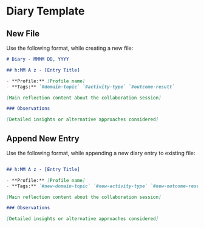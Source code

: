 # Diary Template

## New File

Use the following format, while creating a new file:

```markdown
# Diary - MMMM DD, YYYY

## h:MM A z - [Entry Title]

- **Profile:** [Profile name]
- **Tags:** `#domain-topic` `#activity-type` `#outcome-result`

[Main reflection content about the collaboration session]

### Observations

[Detailed insights or alternative approaches considered]
```

## Append New Entry

Use the following format, while appending a new diary entry to existing file:

```markdown

## h:MM A z - [Entry Title]

- **Profile:** [Profile name]
- **Tags:** `#new-domain-topic` `#new-activity-type` `#new-outcome-result`

[Main reflection content about the collaboration session]

### Observations

[Detailed insights or alternative approaches considered]
```
